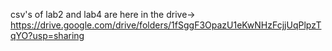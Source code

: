 csv's of lab2 and lab4 are here in the drive-> https://drive.google.com/drive/folders/1fSggF3OpazU1eKwNHzFcjjUqPlpzTqYO?usp=sharing

